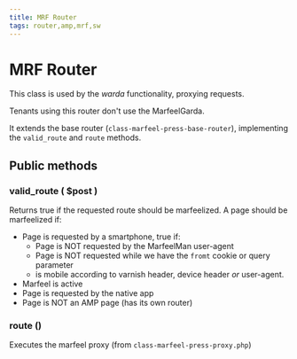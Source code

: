```yaml
---
title: MRF Router
tags: router,amp,mrf,sw
---
```


# MRF Router

This class is used by the *warda* functionality, proxying requests.

Tenants using this router don't use the MarfeelGarda.

It extends the base router (`class-marfeel-press-base-router`), implementing the `valid_route`
and `route` methods.

## Public methods

### valid_route ( $post )

Returns true if the requested route should be marfeelized.
A page should be marfeelized if:

* Page is requested by a smartphone, true if:
  * Page is NOT requested by the MarfeelMan user-agent
  * Page is NOT requested while we have the `fromt` cookie or query parameter
  * is mobile according to varnish header, device header _or_ user-agent.
* Marfeel is active
* Page is requested by the native app
* Page is NOT an AMP page (has its own router)

### route ()

Executes the marfeel proxy (from `class-marfeel-press-proxy.php`)

